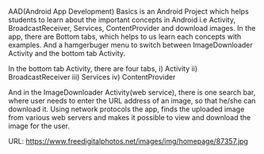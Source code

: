 AAD(Android App Development) Basics is an Android Project which helps students to learn about the important concepts in Android i.e Activity, BroadcastReceiver, Services, ContentProvider and download images.
	In the app, there are Bottom tabs, which helps to us learn each concepts with examples. And a hamgerbuger menu to switch between ImageDownloader Activity and the bottom tab Activity.

In the bottom tab Activity, there are four tabs,
i) Activity
ii) BroadcastReceiver
iii) Services
iv) ContentProvider

And in the ImageDownloader Activity(web service), there is one search bar, where user needs to enter the URL address of an image, so that he/she can download it.
Using network protocols the app, finds the uploaded image from various web servers and makes it possible to view and download the image for the user.

URL: https://www.freedigitalphotos.net/images/img/homepage/87357.jpg
